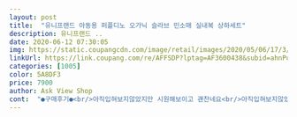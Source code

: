 ```yaml
---
layout: post 
title:  "유니프랜드 아동용 퍼플디노 오가닉 슬라브 민소매 실내복 상하세트" 
description: 유니프랜드 ..
date: 2020-06-12 07:30:05 
img: https://static.coupangcdn.com/image/retail/images/2020/05/06/17/3/e7587ce1-702b-406a-8682-99689018d0cd.jpg 
linkUrl: https://link.coupang.com/re/AFFSDP?lptag=AF3600438&subid=ahnPublicAsk&pageKey=1548427019&itemId=2650336009&vendorItemId=70641184579&traceid=V0-113-37a644a9a0bcfd67 
categories: [1005] 
color: 5A8DF3 
price: 7900 
author: Ask View Shop 
cont:  "●구매후기●<br/>아직입혀보지않았지만 시원해보이고 괜찬네요<br/>아직입혀보지않았지만 시원해보이고 괜찬네요<br/>" 
---
```

